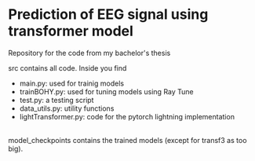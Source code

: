 # Prediction of EEG signal using transformer model
Repository for the code from my bachelor's thesis <br>

src contains all code. Inside you find 
<ul>
  <li>main.py: used for trainig models</li>
  <li>trainBOHY.py: used for tuning models using Ray Tune</li>
  <li>test.py: a testing script</li>
  <li>data_utils.py: utility functions</li>
  <li>lightTransformer.py: code for the pytorch lightning implementation</li>
</ul>
<br>
model_checkpoints contains the trained models (except for transf3 as too big).
